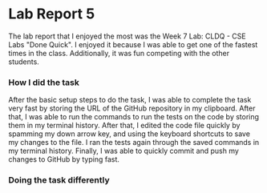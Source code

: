 # Lab Report 5

The lab report that I enjoyed the most was the Week 7 Lab: CLDQ - CSE Labs "Done Quick". I enjoyed it because I was able to get one of the fastest times in the class. Additionally, it was fun competing with the other students.

### How I did the task

After the basic setup steps to do the task, I was able to complete the task very fast by storing the URL of the GitHub repository in my clipboard. After that, I was able to run the commands to run the tests on the code by storing them in my terminal history. After that, I edited the code file quickly by spamming my down arrow key, and using the keyboard shortcuts to save my changes to the file. I ran the tests again through the saved commands in my terminal history. Finally, I was able to quickly commit and push my changes to GitHub by typing fast.

### Doing the task differently
